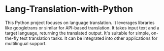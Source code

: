 # Lang-Translation-with-Python
This Python project focuses on language translation. It leverages libraries like googletrans or similar for API-based translation. It takes input text and a target language, returning the translated output. It's suitable for simple, on-the-fly text translation tasks. It can be integrated into other applications for multilingual support.
